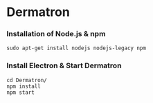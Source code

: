 # Dermatron

### Installation of Node.js & npm

```Shell
sudo apt-get install nodejs nodejs-legacy npm
```

### Install Electron & Start Dermatron

```Shell
cd Dermatron/
npm install
npm start
```
